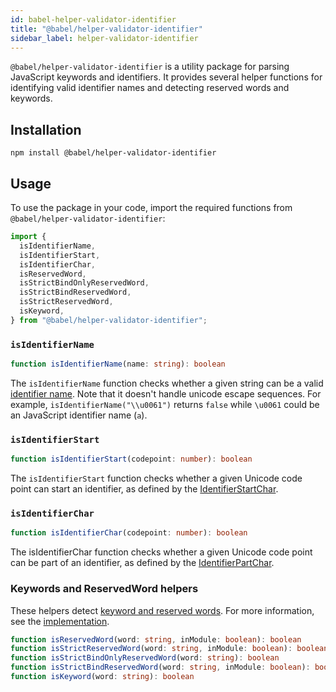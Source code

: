 ```yaml
---
id: babel-helper-validator-identifier
title: "@babel/helper-validator-identifier"
sidebar_label: helper-validator-identifier
---
```


`@babel/helper-validator-identifier` is a utility package for parsing JavaScript keywords and identifiers. It provides several helper functions for identifying valid identifier names and detecting reserved words and keywords.

## Installation

```shell npm2yarn
npm install @babel/helper-validator-identifier
```

## Usage

To use the package in your code, import the required functions from `@babel/helper-validator-identifier`:

```js title="my-babel-plugin.js"
import {
  isIdentifierName,
  isIdentifierStart,
  isIdentifierChar,
  isReservedWord,
  isStrictBindOnlyReservedWord,
  isStrictBindReservedWord,
  isStrictReservedWord,
  isKeyword,
} from "@babel/helper-validator-identifier";
```

### `isIdentifierName`
```typescript
function isIdentifierName(name: string): boolean
```

The `isIdentifierName` function checks whether a given string can be a valid [identifier name](https://tc39.es/ecma262/#prod-IdentifierName). Note that it doesn't handle unicode escape sequences. For example, `isIdentifierName("\\u0061")` returns `false` while `\u0061` could be an JavaScript identifier name (`a`).

### `isIdentifierStart`
```typescript
function isIdentifierStart(codepoint: number): boolean
```

The `isIdentifierStart` function checks whether a given Unicode code point can start an identifier, as defined by the [IdentifierStartChar](https://tc39.es/ecma262/#prod-IdentifierStartChar).

### `isIdentifierChar`
```typescript
function isIdentifierChar(codepoint: number): boolean
```

The isIdentifierChar function checks whether a given Unicode code point can be part of an identifier, as defined by the [IdentifierPartChar](https://tc39.es/ecma262/#prod-IdentifierPartChar).

### Keywords and ReservedWord helpers

These helpers detect [keyword and reserved words](https://tc39.es/ecma262/#sec-keywords-and-reserved-words). For more information, see the [implementation](https://github.com/babel/babel/blob/main/packages/babel-helper-validator-identifier/src/keyword.ts).

```typescript
function isReservedWord(word: string, inModule: boolean): boolean
function isStrictReservedWord(word: string, inModule: boolean): boolean
function isStrictBindOnlyReservedWord(word: string): boolean
function isStrictBindReservedWord(word: string, inModule: boolean): boolean
function isKeyword(word: string): boolean
```
